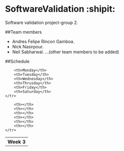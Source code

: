 # SoftwareValidation :shipit:
Software validation project-group 2.

##Team members
- Andres Felipe Rincon Gamboa.
- Nick Nasirpour.
- Neil Sabharwal. 
...(other team members to be added)


##Schedule
<table width="90%" align="center" >
    <div><tr><th scope ="colgroup">Week 3</th></tr></div>
    <div id="h_nav">
    <tr>
        
        <th>Monday</th>
        <th>Tuesday</th>
        <th>Wednesday</th>
        <th>Thrusday</th>
        <th>Friday</th>
        <th>Saturday</th>
    </tr>
</div>  
<div id="h_nav">
    <tr>
        
        <th></th>
        <th></th>
        <th></th>
        <th></th>
        <th></th>
        <th></th>
    </tr>
</div> 

</table>
